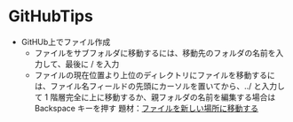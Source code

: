 # GitHubTips
* GitHUb上でファイル作成
    * ファイルをサブフォルダに移動するには、移動先のフォルダの名前を入力して、最後に / を入力
    * ファイルの現在位置より上位のディレクトリにファイルを移動するには、ファイル名フィールドの先頭にカーソルを置いてから、../ と入力して 1 階層完全に上に移動するか、親フォルダの名前を編集する場合は Backspace キーを押す
題材：[ファイルを新しい場所に移動する](https://docs.github.com/ja/github/managing-files-in-a-repository/moving-a-file-to-a-new-location)
